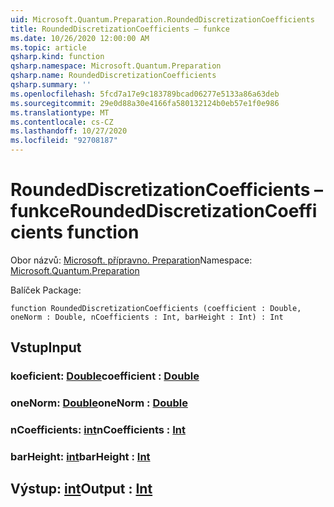 ```yaml
---
uid: Microsoft.Quantum.Preparation.RoundedDiscretizationCoefficients
title: RoundedDiscretizationCoefficients – funkce
ms.date: 10/26/2020 12:00:00 AM
ms.topic: article
qsharp.kind: function
qsharp.namespace: Microsoft.Quantum.Preparation
qsharp.name: RoundedDiscretizationCoefficients
qsharp.summary: ''
ms.openlocfilehash: 5fcd7a17e9c183789bcad06277e5133a86a63deb
ms.sourcegitcommit: 29e0d88a30e4166fa580132124b0eb57e1f0e986
ms.translationtype: MT
ms.contentlocale: cs-CZ
ms.lasthandoff: 10/27/2020
ms.locfileid: "92708187"
---
```

# <a name="roundeddiscretizationcoefficients-function"></a><span data-ttu-id="38e31-102">RoundedDiscretizationCoefficients – funkce</span><span class="sxs-lookup"><span data-stu-id="38e31-102">RoundedDiscretizationCoefficients function</span></span>

<span data-ttu-id="38e31-103">Obor názvů: [Microsoft. přípravno. Preparation](xref:Microsoft.Quantum.Preparation)</span><span class="sxs-lookup"><span data-stu-id="38e31-103">Namespace: [Microsoft.Quantum.Preparation](xref:Microsoft.Quantum.Preparation)</span></span>

<span data-ttu-id="38e31-104">Balíček [](https://nuget.org/packages/)</span><span class="sxs-lookup"><span data-stu-id="38e31-104">Package: [](https://nuget.org/packages/)</span></span>




```qsharp
function RoundedDiscretizationCoefficients (coefficient : Double, oneNorm : Double, nCoefficients : Int, barHeight : Int) : Int
```


## <a name="input"></a><span data-ttu-id="38e31-105">Vstup</span><span class="sxs-lookup"><span data-stu-id="38e31-105">Input</span></span>

### <a name="coefficient--double"></a><span data-ttu-id="38e31-106">koeficient: [Double](xref:microsoft.quantum.lang-ref.double)</span><span class="sxs-lookup"><span data-stu-id="38e31-106">coefficient : [Double](xref:microsoft.quantum.lang-ref.double)</span></span>




### <a name="onenorm--double"></a><span data-ttu-id="38e31-107">oneNorm: [Double](xref:microsoft.quantum.lang-ref.double)</span><span class="sxs-lookup"><span data-stu-id="38e31-107">oneNorm : [Double](xref:microsoft.quantum.lang-ref.double)</span></span>




### <a name="ncoefficients--int"></a><span data-ttu-id="38e31-108">nCoefficients: [int](xref:microsoft.quantum.lang-ref.int)</span><span class="sxs-lookup"><span data-stu-id="38e31-108">nCoefficients : [Int](xref:microsoft.quantum.lang-ref.int)</span></span>




### <a name="barheight--int"></a><span data-ttu-id="38e31-109">barHeight: [int](xref:microsoft.quantum.lang-ref.int)</span><span class="sxs-lookup"><span data-stu-id="38e31-109">barHeight : [Int](xref:microsoft.quantum.lang-ref.int)</span></span>





## <a name="output--int"></a><span data-ttu-id="38e31-110">Výstup: [int](xref:microsoft.quantum.lang-ref.int)</span><span class="sxs-lookup"><span data-stu-id="38e31-110">Output : [Int](xref:microsoft.quantum.lang-ref.int)</span></span>

